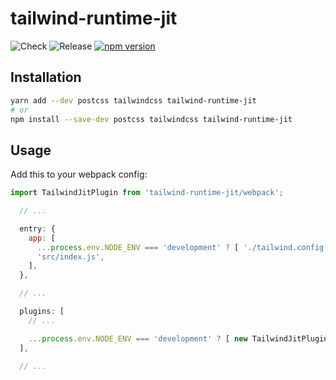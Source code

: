 # tailwind-runtime-jit

![Check](https://github.com/Tarik02/tailwind-runtime-jit/actions/workflows/check.yml/badge.svg)
![Release](https://github.com/Tarik02/tailwind-runtime-jit/actions/workflows/release.yml/badge.svg)
[![npm version](https://badge.fury.io/js/tailwind-runtime-jit.svg)](https://badge.fury.io/js/tailwind-runtime-jit)

## Installation

```bash
yarn add --dev postcss tailwindcss tailwind-runtime-jit
# or
npm install --save-dev postcss tailwindcss tailwind-runtime-jit
```

## Usage

Add this to your webpack config:
```js
import TailwindJitPlugin from 'tailwind-runtime-jit/webpack';

  // ...

  entry: {
    app: [
      ...process.env.NODE_ENV === 'development' ? [ './tailwind.config.js' ] : [], // +
      'src/index.js',
    ],
  },

  // ...

  plugins: [
    // ...

    ...process.env.NODE_ENV === 'development' ? [ new TailwindJitPlugin ] : [], // +
  ],

  // ...
```
